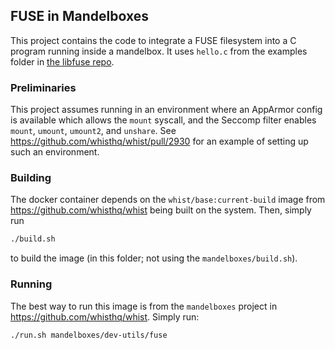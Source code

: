 ## FUSE in Mandelboxes

This project contains the code to integrate a FUSE filesystem into a C program running inside a mandelbox. It uses `hello.c` from the examples folder in [the libfuse repo](https://github.com/libfuse/libfuse).

### Preliminaries

This project assumes running in an environment where an AppArmor config is available which allows the `mount` syscall, and the Seccomp filter enables `mount`, `umount`, `umount2`, and `unshare`. See https://github.com/whisthq/whist/pull/2930 for an example of setting up such an environment.

### Building

The docker container depends on the `whist/base:current-build` image from https://github.com/whisthq/whist being built on the system. Then, simply run

```bash
./build.sh
```

to build the image (in this folder; not using the `mandelboxes/build.sh`).

### Running

The best way to run this image is from the `mandelboxes` project in https://github.com/whisthq/whist. Simply run:

```bash
./run.sh mandelboxes/dev-utils/fuse
```
